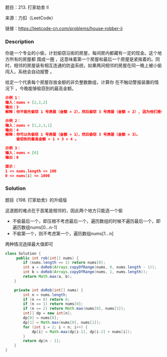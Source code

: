 题目：213. 打家劫舍 II

来源：力扣（LeetCode）

链接：https://leetcode-cn.com/problems/house-robber-ii


### Description

你是一个专业的小偷，计划偷窃沿街的房屋，每间房内都藏有一定的现金。这个地方所有的房屋都 围成一圈 ，这意味着第一个房屋和最后一个房屋是紧挨着的。同时，相邻的房屋装有相互连通的防盗系统，如果两间相邻的房屋在同一晚上被小偷闯入，系统会自动报警 。

给定一个代表每个房屋存放金额的非负整数数组，计算你 在不触动警报装置的情况下 ，今晚能够偷窃到的最高金额。

```json
示例 1：
输入：nums = [2,3,2]
输出：3
解释：你不能先偷窃 1 号房屋（金额 = 2），然后偷窃 3 号房屋（金额 = 2）, 因为他们是相邻的。

示例 2：
输入：nums = [1,2,3,1]
输出：4
解释：你可以先偷窃 1 号房屋（金额 = 1），然后偷窃 3 号房屋（金额 = 3）。
     偷窃到的最高金额 = 1 + 3 = 4 。

示例 3：
输入：nums = [0]
输出：0

提示：
1 <= nums.length <= 100
0 <= nums[i] <= 1000
```



### Solution

题目《198. 打家劫舍》的升级版

这道题的难点在于首尾是相邻的，因此两个地方只能选一个偷

- 不偷最后一个，即压根不考虑最后一个，遍历数组的时候不遍历最后一个，即遍历数组nums[0...n-1]
- 不偷第一个，则不考虑第一个，遍历数组nums[1...n]

两种情况选择最大值即可

```java
class Solution {
     public int rob(int[] nums) {
        if (nums.length == 1) return nums[0];
        int a = doRob(Arrays.copyOfRange(nums, 0, nums.length - 1));
        int b = doRob(Arrays.copyOfRange(nums, 1, nums.length));
        return Math.max(a, b);
    }

    private int doRob(int[] nums) {
        int n = nums.length;
        if (n == 0) return 0;
        if (n == 1) return nums[0];
        if (n == 2) return Math.max(nums[0], nums[1]);
        int[] dp = new int[n];
        dp[0] = nums[0];
        dp[1] = Math.max(nums[0], nums[1]);
        for (int i = 2; i < n; i++) {
            dp[i] = Math.max(dp[i-1], dp[i-2] + nums[i]);
        }
        return dp[n - 1];
    }
}
```

